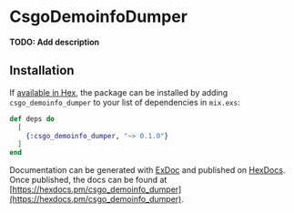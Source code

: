 # CsgoDemoinfoDumper

**TODO: Add description**

## Installation

If [available in Hex](https://hex.pm/docs/publish), the package can be installed
by adding `csgo_demoinfo_dumper` to your list of dependencies in `mix.exs`:

```elixir
def deps do
  [
    {:csgo_demoinfo_dumper, "~> 0.1.0"}
  ]
end
```

Documentation can be generated with [ExDoc](https://github.com/elixir-lang/ex_doc)
and published on [HexDocs](https://hexdocs.pm). Once published, the docs can
be found at [https://hexdocs.pm/csgo_demoinfo_dumper](https://hexdocs.pm/csgo_demoinfo_dumper).

